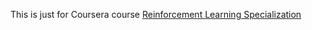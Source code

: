 This is just for Coursera course [Reinforcement Learning Specialization](https://www.coursera.org/specializations/reinforcement-learning)